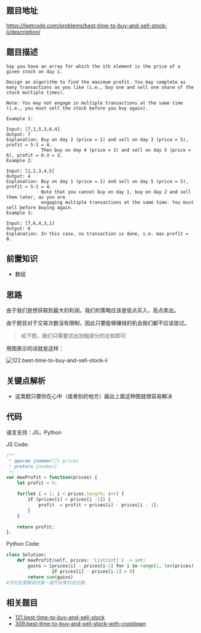 
## 题目地址
https://leetcode.com/problems/best-time-to-buy-and-sell-stock-ii/description/

## 题目描述

```
Say you have an array for which the ith element is the price of a given stock on day i.

Design an algorithm to find the maximum profit. You may complete as many transactions as you like (i.e., buy one and sell one share of the stock multiple times).

Note: You may not engage in multiple transactions at the same time (i.e., you must sell the stock before you buy again).

Example 1:

Input: [7,1,5,3,6,4]
Output: 7
Explanation: Buy on day 2 (price = 1) and sell on day 3 (price = 5), profit = 5-1 = 4.
             Then buy on day 4 (price = 3) and sell on day 5 (price = 6), profit = 6-3 = 3.
Example 2:

Input: [1,2,3,4,5]
Output: 4
Explanation: Buy on day 1 (price = 1) and sell on day 5 (price = 5), profit = 5-1 = 4.
             Note that you cannot buy on day 1, buy on day 2 and sell them later, as you are
             engaging multiple transactions at the same time. You must sell before buying again.
Example 3:

Input: [7,6,4,3,1]
Output: 0
Explanation: In this case, no transaction is done, i.e. max profit = 0.
```

## 前置知识

- 数组

## 思路

由于我们是想获取到最大的利润，我们的策略应该是低点买入，高点卖出。

由于题目对于交易次数没有限制，因此只要能够赚钱的机会我们都不应该放过。

> 如下图，我们只需要求出加粗部分的总和即可

用图表示的话就是这样：

![122.best-time-to-buy-and-sell-stock-ii](https://tva1.sinaimg.cn/large/007S8ZIlly1ghlu8sjjprj30ff0bv0te.jpg)

## 关键点解析

- 这类题只要你在心中（或者别的地方）画出上面这种图就很容易解决

## 代码

语言支持：JS，Python 

JS Code:

```js
/**
 * @param {number[]} prices
 * @return {number}
 */
var maxProfit = function(prices) {
    let profit = 0;

    for(let i = 1; i < prices.length; i++) {
        if (prices[i] > prices[i -1]) {
            profit  = profit + prices[i] - prices[i - 1];
        }
    }

    return profit;
};
```



Python Code:

```python
class Solution:
    def maxProfit(self, prices: 'List[int]') -> int:
        gains = [prices[i] - prices[i-1] for i in range(1, len(prices))
                 if prices[i] - prices[i-1] > 0]
        return sum(gains)
#评论区里都讲这是一道开玩笑的送分题.
```





## 相关题目

- [121.best-time-to-buy-and-sell-stock](./121.best-time-to-buy-and-sell-stock.md)
- [309.best-time-to-buy-and-sell-stock-with-cooldown](./309.best-time-to-buy-and-sell-stock-with-cooldown.md)

